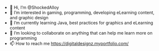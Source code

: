 - 👋 Hi, I’m @ShockedAlloy
- 👀 I’m interested in gaming, programming, developing eLearning content, and graphic design
- 🌱 I’m currently learning Java, best practices for graphics and eLearning content
- 💞️ I’m looking to collaborate on anything that can help me learn more on programming
- 📫 How to reach me https://digitaldesignz.myportfolio.com/

<!---
ShockedAlloy/ShockedAlloy is a ✨ special ✨ repository because its `README.md` (this file) appears on your GitHub profile.
You can click the Preview link to take a look at your changes.
--->
